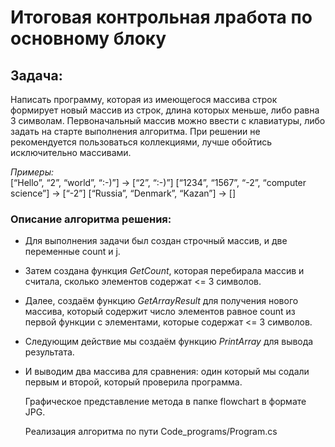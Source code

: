 # Итоговая контрольная лработа по основному блоку

## Задача:

 Написать программу, которая из имеющегося массива строк формирует новый массив из строк, длина которых меньше, либо равна 3 символам. Первоначальный массив можно ввести с клавиатуры, либо задать на старте выполнения алгоритма. При решении не рекомендуется пользоваться коллекциями, лучше обойтись исключительно массивами.

*Примеры:*<br>
[“Hello”, “2”, “world”, “:-)”] → [“2”, “:-)”]
[“1234”, “1567”, “-2”, “computer science”] → [“-2”]
[“Russia”, “Denmark”, “Kazan”] → []

### Описание алгоритма решения:

* Для выполнения задачи был создан строчный массив, и две переменные сount и j. 
* Затем создана функция  *GetCount*, которая перебирала массив и считала, сколько элементов содержат <= 3 символов.
* Далее, создаём функцию *GetArrayResult* для получения нового массива, который содержит число элементов равное count из первой функции с элементами, которые содержат <= 3 символов.
* Следующим действие мы создаём функцию *PrintArray* для вывода результата.
* И выводим два массива для сравнения: один который мы содали первым и второй, который проверила программа.


  Графическое представление метода в папке flowchart в формате JPG.

  Реализация алгоритма по пути Code_programs/Program.cs

